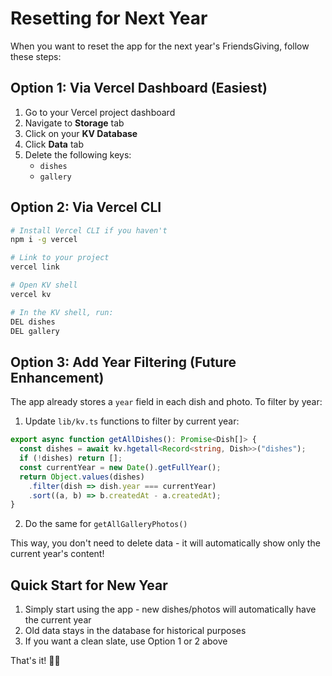 # Resetting for Next Year

When you want to reset the app for the next year's FriendsGiving, follow these steps:

## Option 1: Via Vercel Dashboard (Easiest)

1. Go to your Vercel project dashboard
2. Navigate to **Storage** tab
3. Click on your **KV Database**
4. Click **Data** tab
5. Delete the following keys:
   - `dishes`
   - `gallery`

## Option 2: Via Vercel CLI

```bash
# Install Vercel CLI if you haven't
npm i -g vercel

# Link to your project
vercel link

# Open KV shell
vercel kv

# In the KV shell, run:
DEL dishes
DEL gallery
```

## Option 3: Add Year Filtering (Future Enhancement)

The app already stores a `year` field in each dish and photo. To filter by year:

1. Update `lib/kv.ts` functions to filter by current year:
```typescript
export async function getAllDishes(): Promise<Dish[]> {
  const dishes = await kv.hgetall<Record<string, Dish>>("dishes");
  if (!dishes) return [];
  const currentYear = new Date().getFullYear();
  return Object.values(dishes)
    .filter(dish => dish.year === currentYear)
    .sort((a, b) => b.createdAt - a.createdAt);
}
```

2. Do the same for `getAllGalleryPhotos()`

This way, you don't need to delete data - it will automatically show only the current year's content!

## Quick Start for New Year

1. Simply start using the app - new dishes/photos will automatically have the current year
2. Old data stays in the database for historical purposes
3. If you want a clean slate, use Option 1 or 2 above

That's it! 🎃🦃
